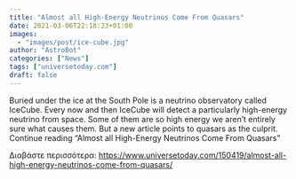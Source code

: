 ```yaml
---
title: "Almost all High-Energy Neutrinos Come From Quasars"
date: 2021-03-06T22:18:23+01:00
images:
  - "images/post/ice-cube.jpg"
author: "AstroBot"
categories: ["News"]
tags: ["universetoday.com"]
draft: false
---
```


Buried under the ice at the South Pole is a neutrino observatory called IceCube. Every now and then IceCube will detect a particularly high-energy neutrino from space. Some of them are so high energy we aren’t entirely sure what causes them. But a new article points to quasars as the culprit. Continue reading “Almost all High-Energy Neutrinos Come From Quasars” 

Διαβάστε περισσότερα: https://www.universetoday.com/150419/almost-all-high-energy-neutrinos-come-from-quasars/
